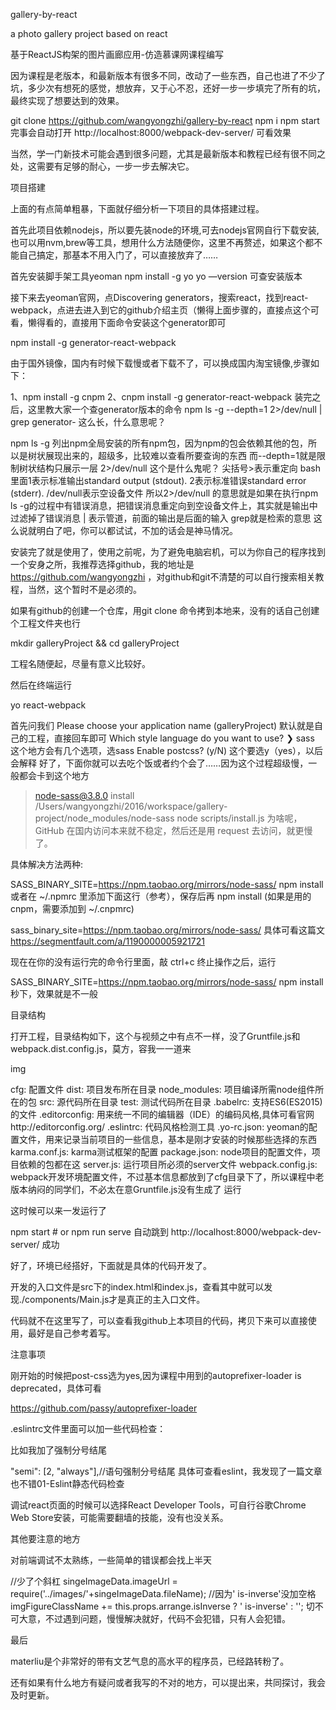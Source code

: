 gallery-by-react

a photo gallery project based on react

基于ReactJS构架的图片画廊应用-仿造慕课网课程编写

因为课程是老版本，和最新版本有很多不同，改动了一些东西，自己也进了不少了坑，多少次有想死的感觉，想放弃，又于心不忍，还好一步一步填完了所有的坑，最终实现了想要达到的效果。

git clone https://github.com/wangyongzhi/gallery-by-react
npm i
npm start
完事会自动打开 http://localhost:8000/webpack-dev-server/ 可看效果

当然，学一门新技术可能会遇到很多问题，尤其是最新版本和教程已经有很不同之处，这需要有足够的耐心，一步一步去解决它。

项目搭建

上面的有点简单粗暴，下面就仔细分析一下项目的具体搭建过程。

首先此项目依赖nodejs，所以要先装node的环境,可去nodejs官网自行下载安装,也可以用nvm,brew等工具，想用什么方法随便你，这里不再赘述，如果这个都不能自己搞定，那基本不用入门了，可以直接放弃了……

首先安装脚手架工具yeoman npm install -g yo yo —version 可查安装版本

接下来去yeoman官网，点Discovering generators，搜索react，找到react-webpack，点进去进入到它的github介绍主页（懒得上面步骤的，直接点这个可看，懒得看的，直接用下面命令安装这个generator即可

npm install -g generator-react-webpack

由于国外镜像，国内有时候下载慢或者下载不了，可以换成国内淘宝镜像,步骤如下：

1、npm install -g cnpm
2、cnpm install -g generator-react-webpack
装完之后，这里教大家一个查generator版本的命令 npm ls -g --depth=1 2>/dev/null | grep generator- 这么长，什么意思呢？

npm ls -g 列出npm全局安装的所有npm包，因为npm的包会依赖其他的包，所以是树状展现出来的，超级多，比较难以查看所要查询的东西
而--depth=1就是限制树状结构只展示一层
2>/dev/null 这个是什么鬼呢？
尖括号>表示重定向
bash里面1表示标准输出standard output (stdout).
2表示标准错误standard error (stderr).
/dev/null表示空设备文件
所以2>/dev/null 的意思就是如果在执行npm ls -g的过程中有错误消息，把错误消息重定向到空设备文件上，其实就是输出中过滤掉了错误消息
| 表示管道，前面的输出是后面的输入
grep就是检索的意思
这么说就明白了吧，你可以都试试，不加的话会是神马情况。

安装完了就是使用了，使用之前呢，为了避免电脑宕机，可以为你自己的程序找到一个安身之所，我推荐选择github，我的地址是 https://github.com/wangyongzhi ，对github和git不清楚的可以自行搜索相关教程，当然，这个暂时不是必须的。

如果有github的创建一个仓库，用git clone 命令拷到本地来，没有的话自己创建个工程文件夹也行

mkdir galleryProject && cd galleryProject

工程名随便起，尽量有意义比较好。

然后在终端运行

yo react-webpack

首先问我们
Please choose your application name (galleryProject)
	默认就是自己的工程，直接回车即可
Which style language do you want to use? 
❯ sass 
	这个地方会有几个选项，选sass
Enable postcss? (y/N) 
	这个要选y（yes），以后会解释
好了，下面你就可以去吃个饭或者约个会了……因为这个过程超级慢，一般都会卡到这个地方

> node-sass@3.8.0 install /Users/wangyongzhi/2016/workspace/gallery-project/node_modules/node-sass
> node scripts/install.js
为啥呢，GitHub 在国内访问本来就不稳定，然后还是用 request 去访问，就更慢了。

具体解决方法两种:

SASS_BINARY_SITE=https://npm.taobao.org/mirrors/node-sass/ npm install
或者在 ~/.npmrc 里添加下面这行（参考），保存后再 npm install (如果是用的 cnpm，需要添加到 ~/.cnpmrc)

sass_binary_site=https://npm.taobao.org/mirrors/node-sass/
具体可看这篇文 https://segmentfault.com/a/1190000005921721

现在在你的没有运行完的命令行里面，敲 ctrl+c 终止操作之后，运行

SASS_BINARY_SITE=https://npm.taobao.org/mirrors/node-sass/ npm install
秒下，效果就是不一般

目录结构

打开工程，目录结构如下，这个与视频之中有点不一样，没了Gruntfile.js和webpack.dist.config.js，莫方，容我一一道来

img

cfg: 配置文件
dist: 项目发布所在目录
node_modules: 项目编译所需node组件所在的包
src: 源代码所在目录
test: 测试代码所在目录
.babelrc: 支持ES6(ES2015)的文件
.editorconfig: 用来统一不同的编辑器（IDE）的编码风格,具体可看官网http://editorconfig.org/
.eslintrc: 代码风格检测工具
.yo-rc.json: yeoman的配置文件，用来记录当前项目的一些信息，基本是刚才安装的时候那些选择的东西
karma.conf.js: karma测试框架的配置
package.json: node项目的配置文件，项目依赖的包都在这
server.js: 运行项目所必须的server文件
webpack.config.js: webpack开发环境配置文件，不过基本信息都放到了cfg目录下了，所以课程中老版本纳闷的同学们，不必太在意Gruntfile.js没有生成了
运行

这时候可以来一发运行了

npm start # or
npm run serve
自动跳到 http://localhost:8000/webpack-dev-server/ 成功

好了，环境已经搭好，下面就是具体的代码开发了。

开发的入口文件是src下的index.html和index.js，查看其中就可以发现./components/Main.js才是真正的主入口文件。

代码就不在这里写了，可以查看我github上本项目的代码，拷贝下来可以直接使用，最好是自己参考着写。

注意事项

刚开始的时候把post-css选为yes,因为课程中用到的autoprefixer-loader is deprecated，具体可看

https://github.com/passy/autoprefixer-loader

.eslintrc文件里面可以加一些代码检查：

比如我加了强制分号结尾

"semi": [2, "always"],//语句强制分号结尾
具体可查看eslint，我发现了一篇文章也不错01-Eslint静态代码检查

调试react页面的时候可以选择React Developer Tools，可自行谷歌Chrome Web Store安装，可能需要翻墙的技能，没有也没关系。

其他要注意的地方

对前端调试不太熟练，一些简单的错误都会找上半天

//少了个斜杠
singeImageData.imageUrl = require('../images/'+singeImageData.fileName);
//因为' is-inverse'没加空格
imgFigureClassName += this.props.arrange.isInverse ? ' is-inverse' : '';
切不可大意，不过遇到问题，慢慢解决就好，代码不会犯错，只有人会犯错。

最后

materliu是个非常好的带有文艺气息的高水平的程序员，已经路转粉了。

还有如果有什么地方有疑问或者我写的不对的地方，可以提出来，共同探讨，我会及时更新。
